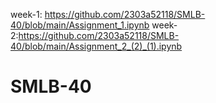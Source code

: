 week-1: https://github.com/2303a52118/SMLB-40/blob/main/Assignment_1.ipynb
week-2:https://github.com/2303a52118/SMLB-40/blob/main/Assignment_2_(2)_(1).ipynb
# SMLB-40
